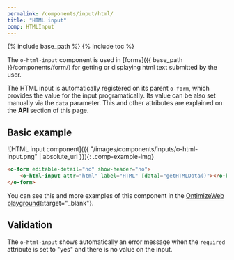 ```yaml
---
permalink: /components/input/html/
title: "HTML input"
comp: HTMLInput
---
```


{% include base_path %}
{% include toc %}

The `o-html-input` component is used in [forms]({{ base_path }}/components/form/) for getting or displaying html text submitted by the user.

The HTML input is automatically registered on its parent `o-form`, which provides the value for the input programatically. Its value can be also set manually via the `data` parameter. This and other attributes are explained on the **API** section of this page.

## Basic example
![HTML input component]({{ "/images/components/inputs/o-html-input.png" | absolute_url }}){: .comp-example-img}

```html
<o-form editable-detail="no" show-header="no">
    <o-html-input attr="html" label="HTML" [data]="getHTMLData()"></o-html-input>
</o-form>
```
You can see this and more examples of this component in the [OntimizeWeb playground](https://try.imatia.com/ontimizeweb/playground/main/inputs/html){:target="_blank"}.

## Validation
The `o-html-input` shows automatically an error message when the `required` attribute is set to "yes" and there is no value on the input.
